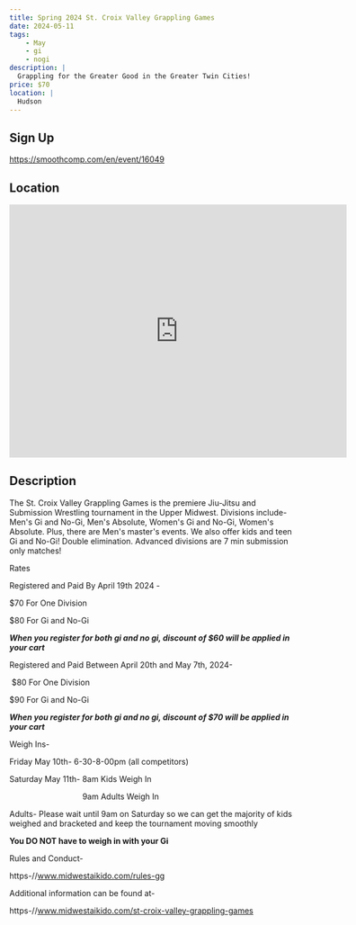```yaml
---
title: Spring 2024 St. Croix Valley Grappling Games
date: 2024-05-11
tags:
    - May
    - gi 
    - nogi 
description: |
  Grappling for the Greater Good in the Greater Twin Cities!
price: $70
location: |
  Hudson
---
```

## Sign Up
https://smoothcomp.com/en/event/16049

## Location
<iframe src="https://www.google.com/maps/embed?pb=!1m18!1m12!1m3!1d12345.6789!2d-92.7379810!3d44.9792260!2m3!1f0!2f0!3f0!3m2!1i1024!2i768!4f13.1!3m3!1m2!1s0x0%3A0x0!2z44.9792260!5e0!3m2!1sen!2sus!4v1234567890" width="600" height="450" style="border:0;" allowfullscreen="" loading="lazy"></iframe>

## Description
The St. Croix Valley Grappling Games is the premiere Jiu-Jitsu and Submission Wrestling tournament in the Upper Midwest. Divisions include- Men's Gi and No-Gi, Men's Absolute, Women's Gi and No-Gi, Women's Absolute. Plus, there are Men's master's events. We also offer kids and teen Gi and No-Gi! Double elimination. Advanced divisions are 7 min submission only matches!


Rates


Registered and Paid By April 19th 2024 -


$70 For One Division 


$80 For Gi and No-Gi


***When you register for both gi and no gi, discount of $60 will be applied in your cart***


Registered and Paid Between April 20th and May 7th, 2024-


 $80 For One Division                                 


$90 For Gi and No-Gi


***When you register for both gi and no gi, discount of $70 will be applied in your cart***


Weigh Ins-


Friday May 10th- 6-30-8-00pm (all competitors)


Saturday May 11th- 8am Kids Weigh In  


                                 9am Adults Weigh In


Adults- Please wait until 9am on Saturday so we can get the majority of kids weighed and bracketed and keep the tournament moving smoothly


**You DO NOT have to weigh in with your Gi**


Rules and Conduct-


https-//www.midwestaikido.com/rules-gg 


Additional information can be found at-


https-//www.midwestaikido.com/st-croix-valley-grappling-games